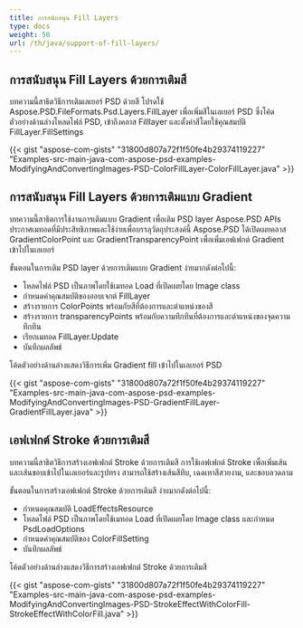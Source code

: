 ```yaml
---
title: การสนับสนุน Fill Layers
type: docs
weight: 50
url: /th/java/support-of-fill-layers/
---
```



## **การสนับสนุน Fill Layers ด้วยการเติมสี**
บทความนี้สาธิตวิธีการเติมเลเยอร์ PSD ด้วยสี โปรดใช้ Aspose.PSD.FileFormats.Psd.Layers.FillLayer เพื่อเพิ่มสีในเลเยอร์ PSD ซึ่งโค้ดตัวอย่างด้านล่างโหลดไฟล์ PSD, เข้าถึงคลาส Filllayer และตั้งค่าสีโดยใช้คุณสมบัติ FillLayer.FillSettings

{{< gist "aspose-com-gists" "31800d807a72f1f50fe4b29374119227" "Examples-src-main-java-com-aspose-psd-examples-ModifyingAndConvertingImages-PSD-ColorFillLayer-ColorFillLayer.java" >}}
## **การสนับสนุน Fill Layers ด้วยการเติมแบบ Gradient**
บทความนี้สาธิตการใช้งานการเติมแบบ Gradient เพื่อเติม PSD layer  Aspose.PSD APIs ประกาศเมทอดที่มีประสิทธิภาพและใช้ง่ายเพื่อบรรลุวัตถุประสงค์นี้ Aspose.PSD ได้เปิดเผยคลาส GradientColorPoint และ GradientTransparencyPoint เพื่อเพิ่มเอฟเฟกต์ Gradient เข้าไปในเลเยอร์

ขั้นตอนในการเติม PSD layer ด้วยการเติมแบบ Gradient ง่ายมากดังต่อไปนี้:

- โหลดไฟล์ PSD เป็นภาพโดยใช้เมทอด Load ที่เปิดเผยโดย Image class
- กำหนดค่าคุณสมบัติของออบเจกต์ FillLayer
- สร้างรายการ ColorPoints พร้อมกับสีที่ต้องการและตำแหน่งของสี
- สร้างรายการ transparencyPoints พร้อมกับความทึกทึนที่ต้องการและตำแหน่งของจุดความทึกทึน
- เรียกเมทอด FillLayer.Update
- บันทึกผลลัพธ์

โค้ดตัวอย่างด้านล่างแสดงวิธีการเพิ่ม Gradient fill เข้าไปในเลเยอร์ PSD

{{< gist "aspose-com-gists" "31800d807a72f1f50fe4b29374119227" "Examples-src-main-java-com-aspose-psd-examples-ModifyingAndConvertingImages-PSD-GradientFillLayer-GradientFillLayer.java" >}}


## **เอฟเฟกต์ Stroke ด้วยการเติมสี**
บทความนี้สาธิตวิธีการสร้างเอฟเฟกต์ Stroke ด้วยการเติมสี การใช้เอฟเฟกต์ Stroke เพื่อเพิ่มเส้นและเส้นขอบเข้าไปในเลเยอร์และรูปทรง สามารถใช้สร้างเส้นสีทึบ, เฉดเทาสีสวยงาม, และขอบลวดลาม

ขั้นตอนในการสร้างเอฟเฟกต์ Stroke ด้วยการเติมสี ง่ายมากดังต่อไปนี้:

- กำหนดคุณสมบัติ LoadEffectsResource
- โหลดไฟล์ PSD เป็นภาพโดยใช้เมทอด Load ที่เปิดเผยโดย Image class และกำหนด PsdLoadOptions
- กำหนดค่าคุณสมบัติของ ColorFillSetting
- บันทึกผลลัพธ์

โค้ดตัวอย่างด้านล่างแสดงวิธีการสร้างเอฟเฟกต์ Stroke ด้วยการเติมสี

{{< gist "aspose-com-gists" "31800d807a72f1f50fe4b29374119227" "Examples-src-main-java-com-aspose-psd-examples-ModifyingAndConvertingImages-PSD-StrokeEffectWithColorFill-StrokeEffectWithColorFill.java" >}}




